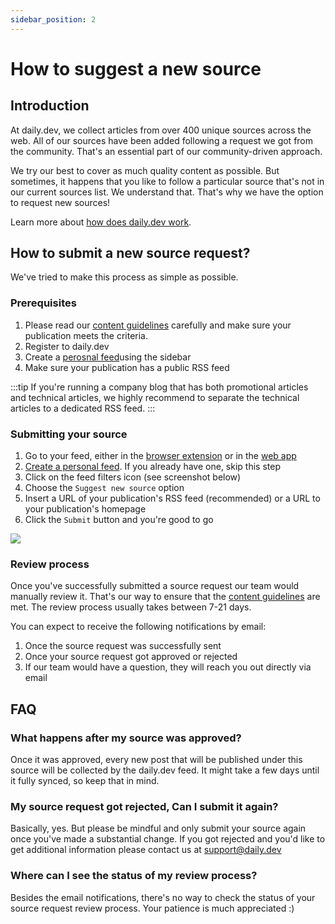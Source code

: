```yaml
---
sidebar_position: 2
---
```


# How to suggest a new source

## Introduction

At daily.dev, we collect articles from over 400 unique sources across the web. All of our sources have been added following a request we got from the community. That's an essential part of our community-driven approach. 

We try our best to cover as much quality content as possible. But sometimes, it happens that you like to follow a particular source that's not in our current sources list. We understand that. That's why we have the option to request new sources! 

Learn more about [how does daily.dev work](../how-does-daily-dev-work/dailydev-101.md). 

## How to submit a new source request?

We've tried to make this process as simple as possible. 

### Prerequisites

1. Please read our [content guidelines](/for-content-creators/content-guidelines.md) carefully and make sure your publication meets the criteria. 
2. Register to daily.dev
3. Create a [perosnal feed](../key-features/default-feeds.md)using the sidebar
4. Make sure your publication has a public RSS feed

:::tip
If you're running a company blog that has both promotional articles and technical articles, we highly recommend to separate the technical articles to a dedicated RSS feed.
:::

### Submitting your source

1. Go to your feed, either in the [browser extension](../getting-started/browser-extension-installation.md) or in the [web app](https://app.daily.dev)
2. [Create a personal feed](../key-features/default-feeds.md). If you already have one, skip this step
3. Click on the feed filters icon (see screenshot below)
4. Choose the `Suggest new source` option 
5. Insert a URL of your publication's RSS feed (recommended) or a URL to your publication's homepage
6. Click the `Submit` button and you're good to go

![](https://daily-now-res.cloudinary.com/image/upload/v1643181171/docs/Screen_Shot_2022-01-26_at_9.11.21.png)

### Review process

Once you've successfully submitted a source request our team would manually review it. That's our way to ensure that the [content guidelines](/for-content-creators/content-guidelines.md) are met. The review process usually takes between 7-21 days.

You can expect to receive the following notifications by email:
1. Once the source request was successfully sent
2. Once your source request got approved or rejected
3. If our team would have a question, they will reach you out directly via email

## FAQ

### What happens after my source was approved?

Once it was approved, every new post that will be published under this source will be collected by the daily.dev feed. It might take a few days until it fully synced, so keep that in mind.

### My source request got rejected, Can I submit it again?

Basically, yes. But please be mindful and only submit your source again once you've made a substantial change. If you got rejected and you'd like to get additional information please contact us at support@daily.dev

### Where can I see the status of my review process?

Besides the email notifications, there's no way to check the status of your source request review process. Your patience is much appreciated :) 
